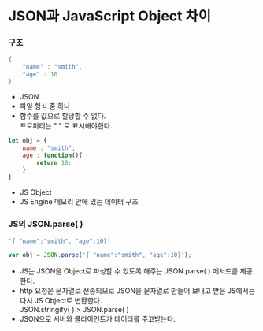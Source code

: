 # JSON과 JavaScript Object 차이

### 구조

```java
{
    "name" : "smith",
    "age" : 10
} 
```

* JSON
* 파일 형식 중 하나
* 함수를 값으로 할당할 수 없다.\
  프로퍼티는 " " 로 표시해야한다.

```javascript
let obj = {
    name : "smith",
    age : function(){
        return 10;
    }
}
```

* JS Object
* JS Engine 메모리 안에 있는 데이터 구조

### JS의 JSON.parse( ) 

```javascript
'{ "name":"smith", "age":10}'

var obj = JSON.parse('{ "name":"smith", "age":10}');
```

* JS는 JSON을 Object로 파싱할 수 있도록 해주는 JSON.parse( ) 메서드를 제공한다.
* http 요청은 문자열로 전송되므로 JSON을 문자열로 만들어 보내고 받은 JS에서는 다시 JS Object로 변환한다.\
  JSON.stringify( ) > JSON.parse( )
* JSON으로 서버와 클라이언트가 데이터를 주고받는다.
